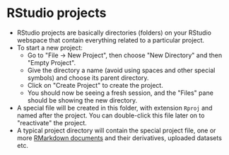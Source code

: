 # RStudio projects

- RStudio projects are basically directories (folders) on your RStudio webspace that contain everything related to a particular project.
- To start a new project:
    - Go to "File -> New Project", then choose "New Directory" and then "Empty Project".
    - Give the directory a name (avoid using spaces and other special symbols) and choose its parent directory.
    - Click on "Create Project" to create the project.
    - You should now be seeing a fresh session, and the "Files" pane should be showing the new directory.
- A special file will be created in this folder, with extension `Rproj` and named after the project. You can double-click this file later on to "reactivate" the project.
- A typical project directory will contain the special project file, one or more [RMarkdown documents](rmarkdown.md) and their derivatives, uploaded datasets etc.
